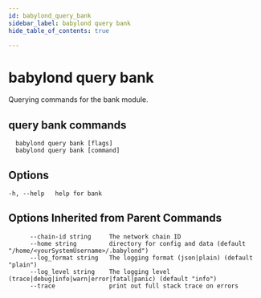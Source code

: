 ```yaml
---
id: babylond_query_bank
sidebar_label: babylond query bank
hide_table_of_contents: true

---
```


# babylond query bank
Querying commands for the bank module.
## query bank commands
```
  babylond query bank [flags]
  babylond query bank [command]
```
## Options
```
-h, --help   help for bank
```
## Options Inherited from Parent Commands
```
      --chain-id string     The network chain ID
      --home string         directory for config and data (default "/home/<yourSystemUsername>/.babylond")
      --log_format string   The logging format (json|plain) (default "plain")
      --log_level string    The logging level (trace|debug|info|warn|error|fatal|panic) (default "info")
      --trace               print out full stack trace on errors
```